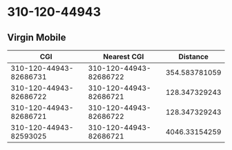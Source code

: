 # 310-120-44943
## Virgin Mobile


| CGI | Nearest CGI | Distance |
|-----|-------------|----------|
| 310-120-44943-82686731 | 310-120-44943-82686722 | 354.583781059 |
| 310-120-44943-82686722 | 310-120-44943-82686721 | 128.347329243 |
| 310-120-44943-82686721 | 310-120-44943-82686722 | 128.347329243 |
| 310-120-44943-82593025 | 310-120-44943-82686721 | 4046.33154259 |
